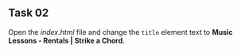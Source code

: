 ## Task 02
Open the *index.html* file and change the `title` element text to **Music Lessons - Rentals | Strike a Chord**. 